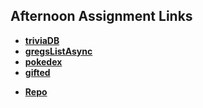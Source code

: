 ## Afternoon Assignment Links

* **[triviaDB](https://ewood-coder.github.io/boiseCodeWorks/Week4/triviaDB)**
* **[gregsListAsync](https://ewood-coder.github.io/boiseCodeWorks/Week4/gregsListAsync)**
* **[pokedex](https://ewood-coder.github.io/boiseCodeWorks/Week4/pokedex)**
* **[gifted](https://ewood-coder.github.io/boiseCodeWorks/Week4/gifted)**


<!-- EXTRA -->
* **[Repo](https://github.com/ewood-coder/<ASSIGNMENT_REPO>)**

